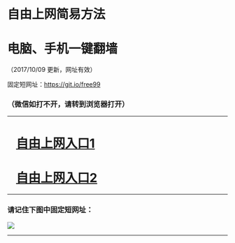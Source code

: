 ﻿# 自由上网简易方法

# 电脑、手机一键翻墙

（2017/10/09 更新，网址有效）

固定短网址：https://git.io/free99

### （微信如打不开，请转到浏览器打开）


***





# &nbsp;&nbsp; <a href="http://ft1188628672.fwq-tz-1001.info/fwqtz01.html?t=10090017729 " target="_blank">自由上网入口1</a>
# &nbsp;&nbsp; <a href="http://ft2454323198.fwq-tz-1002.info/fwqtz02.html?t=100900125068 " target="_blank">自由上网入口2</a>
***

### 请记住下图中固定短网址：

<img src="https://s3-us-west-2.amazonaws.com/fwq-1001/yjfq-20170905okok.png" /> 


***


